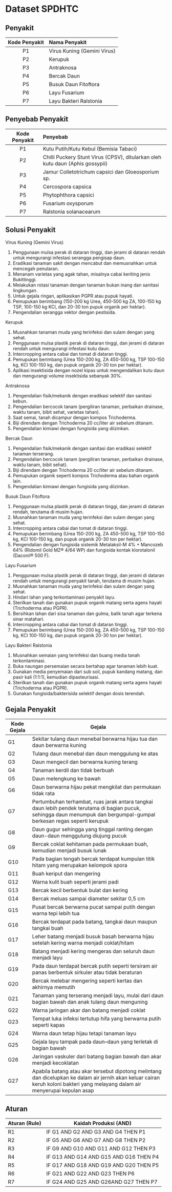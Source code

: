 # Dataset SPDHTC
## Penyakit
| Kode Penyakit | Nama Penyakit |
|:---:|:---|
| P1 | Virus Kuning (Gemini Virus) |
| P2 | Kerupuk |
| P3 | Antraknosa |
| P4 | Bercak Daun |
| P5 | Busuk Daun Fitoftora |
| P6 | Layu Fusarium |
| P7 | Layu Bakteri Ralstonia |

## Penyebab Penyakit
| Kode Penyakit | Penyebab |
|:---:|:---|
| P1 | Kutu Putih/Kutu Kebul (Bemisia Tabaci) |
| P2 | Chilli Puckery Stunt Virus (CPSV), ditularkan oleh kutu daun (Aphis gossypii) |
| P3 | Jamur Colletotrichum capsici dan Gloeosporium sp. |
| P4 | Cercospora capsica |
| P5 | Phytophthora capsici |
| P6 | Fusarium oxysporum |
| P7 | Ralstonia solanacearum |


## Solusi Penyakit
Virus Kuning (Gemini Virus)
1. Penggunaan mulsa perak di dataran tinggi, dan jerami di dataran rendah untuk mengurangi infestasi serangga pengisap daun.
2. Eradikasi tanaman sakit dengan mencabut dan memusnahkan untuk mencegah penularan.
3. Menanam varietas yang agak tahan, misalnya cabai keriting jenis Bukittinggi.
4. Melakukan rotasi tanaman dengan tanaman bukan inang dan sanitasi lingkungan.
5. Untuk gejala ringan, aplikasikan PGPR atau pupuk hayati.
6. Pemupukan berimbang (150-200 kg Urea, 450-500 kg ZA, 100-150 kg TSP, 100-150 kg KCl, dan 20-30 ton pupuk organik per hektar).
7. Pengendalian serangga vektor dengan pestisida.

Kerupuk
1. Musnahkan tanaman muda yang terinfeksi dan sulam dengan yang sehat.
2. Penggunaan mulsa plastik perak di dataran tinggi, dan jerami di dataran rendah untuk mengurangi infestasi kutu daun.
3. Intercropping antara cabai dan tomat di dataran tinggi.
4. Pemupukan berimbang (Urea 150-200 kg, ZA 450-500 kg, TSP 100-150 kg, KCl 100-150 kg, dan pupuk organik 20-30 ton per hektar).
5. Aplikasi insektisida dengan nozel kipas untuk mengendalikan kutu daun dan mengurangi volume insektisida sebanyak 30%.

Antraknosa
1. Pengendalian fisik/mekanik dengan eradikasi selektif dan sanitasi kebun.
2. Pengendalian bercocok tanam (pergiliran tanaman, perbaikan drainase, waktu tanam, bibit sehat, varietas tahan).
3. Saat semai, tanah dicampur dengan kompos Trichoderma.
4. Biji direndam dengan Trichoderma 20 cc/liter air sebelum ditanam.
5. Pengendalian kimiawi dengan fungisida yang diizinkan.

Bercak Daun
1. Pengendalian fisik/mekanik dengan sanitasi dan eradikasi selektif tanaman terserang.
2. Pengendalian bercocok tanam (pergiliran tanaman, perbaikan drainase, waktu tanam, bibit sehat).
3. Biji direndam dengan Trichoderma 20 cc/liter air sebelum ditanam.
4. Pemupukan organik seperti kompos Trichoderma atau bahan organik lain.
5. Pengendalian kimiawi dengan fungisida yang diizinkan.

Busuk Daun Fitoftora
1. Penggunaan mulsa plastik perak di dataran tinggi, dan jerami di dataran rendah, terutama di musim hujan.
2. Musnahkan tanaman muda yang terinfeksi dan sulam dengan yang sehat.
3. Intercropping antara cabai dan tomat di dataran tinggi.
4. Pemupukan berimbang (Urea 150-200 kg, ZA 450-500 kg, TSP 100-150 kg, KCl 100-150 kg, dan pupuk organik 20-30 ton per hektar).
5. Pengendalian dengan fungisida sistemik Metalaksil-M 4% + Mancozeb 64% (Ridomil Gold MZ® 4/64 WP) dan fungisida kontak klorotalonil (Daconil® 500 F).

Layu Fusarium
1. Penggunaan mulsa plastik perak di dataran tinggi, dan jerami di dataran rendah untuk mengurangi penyakit tanah, terutama di musim hujan.
2. Musnahkan tanaman muda yang terinfeksi dan sulam dengan yang sehat.
3. Hindari lahan yang terkontaminasi penyakit layu.
4. Sterilkan tanah dan gunakan pupuk organik matang serta agens hayati (Trichoderma atau PGPR).
5. Bersihkan lahan dari sisa tanaman dan gulma, balik tanah agar terkena sinar matahari.
6. Intercropping antara cabai dan tomat di dataran tinggi.
7. Pemupukan berimbang (Urea 150-200 kg, ZA 450-500 kg, TSP 100-150 kg, KCl 100-150 kg, dan pupuk organik 20-30 ton per hektar).

Layu Bakteri Ralstonia
1. Musnahkan semaian yang terinfeksi dan buang media tanah terkontaminasi.
2. Buka naungan persemaian secara bertahap agar tanaman lebih kuat.
3. Gunakan media penyemaian dari sub soil, pupuk kandang matang, dan pasir kali (1:1:1), kemudian dipasteurisasi.
4. Sterilkan tanah dan gunakan pupuk organik matang serta agens hayati (Trichoderma atau PGPR).
5. Gunakan fungisida/bakterisida selektif dengan dosis terendah.

## Gejala Penyakit

| Kode Gejala | Gejala |
| --- | --- |
| G1 | Sekitar tulang daun menebal berwarna hijau tua dan daun berwarna kuning |
| G2 | Tulang daun menebal dan daun menggulung ke atas |
| G3 | Daun mengecil dan berwarna kuning terang |
| G4 | Tanaman kerdil dan tidak berbuah |
| G5 | Daun melengkung ke bawah |
| G6 | Daun berwarna hijau pekat mengkilat dan permukaan tidak rata |
| G7 | Pertumbuhan terhambat, ruas jarak antara tangkai daun lebih pendek terutama di bagian pucuk, sehingga daun menumpuk dan bergumpal-gumpal berkesan regas seperti kerupuk |
| G8 | Daun gugur sehingga yang tinggal ranting dengan daun-daun menggulung diujung pucuk |
| G9 | Bercak coklat kehitaman pada permukaan buah, kemudian menjadi busuk lunak |
| G10 | Pada bagian tengah bercak terdapat kumpulan titik hitam yang merupakan kelompok spora |
| G11 | Buah keriput dan mengering |
| G12 | Warna kulit buah seperti jerami padi |
| G13 | Bercak kecil berbentuk bulat dan kering |
| G14 | Bercak meluas sampai diameter sekitar 0,5 cm |
| G15 | Pusat bercak berwarna pucat sampai putih dengan warna tepi lebih tua |
| G16 | Bercak terdapat pada batang, tangkai daun maupun tangkai buah |
| G17 | Leher batang menjadi busuk basah berwarna hijau setelah kering warna menjadi coklat/hitam |
| G18 | Batang menjadi kering mengeras dan seluruh daun menjadi layu |
| G19 | Pada daun terdapat bercak putih seperti tersiram air panas berbentuk sirkuler atau tidak beraturan |
| G20 | Bercak melebar mengering seperti kertas dan akhirnya memutih |
| G21 | Tanaman yang terserang menjadi layu, mulai dari daun bagian bawah dan anak tulang daun menguning |
| G22 | Warna jaringan akar dan batang menjadi coklat |
| G23 | Tempat luka infeksi tertutup hifa yang berwarna putih seperti kapas |
| G24 | Warna daun tetap hijau tetapi tanaman layu |
| G25 | Gejala layu tampak pada daun–daun yang terletak di bagian bawah |
| G26 | Jaringan vaskuler dari batang bagian bawah dan akar menjadi kecoklatan |
| G27 | Apabila batang atau akar tersebut dipotong melintang dan dicelupkan ke dalam air jernih akan keluar cairan keruh koloni bakteri yang melayang dalam air menyerupai kepulan asap |

## Aturan
| Aturan (Rule) | Kaidah Produksi (AND) |
| --- | --- |
| R1 | IF G1 AND G2 AND G3 AND G4 THEN P1 |
| R2 | IF G5 AND G6 AND G7 AND G8 THEN P2 |
| R3 | IF G9 AND G10 AND G11 AND G12 THEN P3 |
| R4 | IF G13 AND G14 AND G15 AND G16 THEN P4 |
| R5 | IF G17 AND G18 AND G19 AND G20 THEN P5 |
| R6 | IF G21 AND G22 AND G23 THEN P6 |
| R7 | IF G24 AND G25 AND G26AND G27 THEN P7 |
